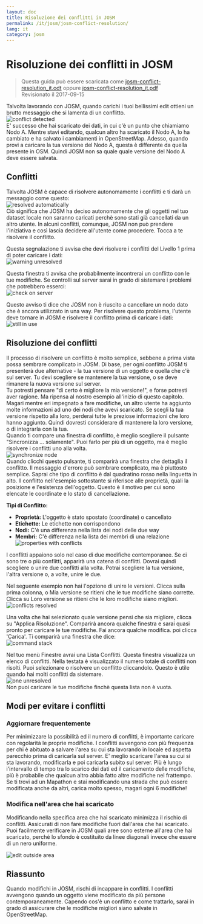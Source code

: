 ```yaml
---
layout: doc
title: Risoluzione dei conflitti in JOSM
permalink: /it/josm/josm-conflict-resolution/
lang: it
category: josm
---
```


Risoluzione dei conflitti in JOSM
====================

> Questa guida può essere scaricata come [josm-conflict-resolution_it.odt](/files/josm-conflict-resolution_it.odt) oppure [josm-conflict-resolution_it.pdf](/files/josm-conflict-resolution_it.pdf)  
> Revisionato il 2017-09-15  

Talvolta lavorando con JOSM, quando carichi i tuoi bellissimi edit ottieni un brutto messaggio che si lamenta di un conflitto.  
![conflict detected][]  
E' successo che hai scaricato dei dati, in cui c'è un punto che chiamiamo Nodo A. Mentre stavi editando, qualcun altro ha scaricato il Nodo A, lo ha cambiato e ha salvato i cambiamenti in OpenStreetMap.  Adesso, quando provi a caricare la tua versione del Nodo A, questa è differente da quella presente in OSM.  Quindi JOSM non sa quale quale versione del Nodo A deve essere salvata.  

Conflitti
----------

Talvolta JOSM è capace di risolvere autonomamente i conflitti e ti darà un messaggio come questo:  
![resolved automatically][]  
Ciò significa che JOSM ha deciso autonomamente che gli oggetti nel tuo dataset locale non saranno caricati perchè sono stati già cancellati da un altro utente. In alcuni conflitti, comunque, JOSM non può prendere l'iniziativa e così lascia decidere all'utente come procedere. Tocca a te risolvere il conflitto.  

Questa segnalazione ti avvisa che devi risolvere i conflitti del Livello 1 prima di poter caricare i dati:  
![warning unresolved][]  

Questa finestra ti avvisa che probabilmente incontrerai un conflitto con le tue modifiche. Se controlli sul server sarai in grado di sistemare i problemi che potrebbero esserci:  
![check on server][]  

Questo avviso ti dice che JOSM non è riuscito a cancellare un nodo dato che è ancora utilizzato in una way. Per risolvere questo problema, l'utente deve tornare in JOSM e risolvere il conflitto prima di caricare i dati:  
![still in use][]  

Risoluzione dei conflitti
--------------------

Il processo di risolvere un conflitto è molto semplice, sebbene a prima vista possa sembrare complicato in JOSM. Di base, per ogni conflitto JOSM ti presenterà due alternative - la tua versione di un oggetto e quella che c'è sul server. Tu devi scegliere se mantenere la tua versione, o se deve rimanere la nuova versione sul server.  
Tu potresti pensare "di certo è migliore la mia versione!", e forse potresti aver ragione. Ma ripensa al nostro esempio all'inizio di questo capitolo. Magari mentre eri impegnato a fare modifiche, un altro utente ha aggiunto molte informazioni ad uno dei nodi che avevi scaricato. Se scegli la tua versione rispetto alla loro, perderai tutte le preziose informazioni che loro hanno aggiunto. Quindi dovresti considerare di mantenere la loro versione, o di integrarla con la tua.  
Quando ti compare una finestra di conflitto, è meglio scegliere il pulsante "Sincronizza ... solamente". Puoi farlo per più di un oggetto, ma è meglio risolvere i conflitti uno alla volta.  
![synchronize node][]  
Quando clicchi questo pulsante, ti comparirà una finestra che dettaglia il conflitto. Il messaggio d'errore può sembrare complicato, ma è piuttosto semplice. Saprai che tipo di conflitto è dal quadratino rosso nella linguetta in alto. Il conflitto nell'esempio sottostante si riferisce alle proprietà, quali la posizione e l'esistenza dell'oggetto. Questo è il motivo per cui sono elencate le coordinate e lo stato di cancellazione.  

**Tipi di Conflitto:**

- **Proprietà:**  L'oggetto è stato spostato (coordinate) o cancellato  
- **Etichette:**  Le etichette non corrispondono  
- **Nodi:**  C'è una differenza nella lista dei nodi delle due way  
- **Membri:**  C'è differenza nella lista dei membri di una relazione  
![properties with conflicts][]  

I conflitti appaiono solo nel caso di due modifiche contemporanee. Se ci sono tre o più conflitti, apparirà una catena di conflitti.  Dovrai quindi scegliere o unire due conflitti alla volta. Potrai scegliere la tua versione, l'altra versione o, a volte, unire le due.  

Nel seguente esempio non hai l'opzione di unire le versioni. Clicca sulla prima colonna, o Mia versione se ritieni che le tue modifiche siano corrette. Clicca su Loro versione se ritieni che le loro modifiche siano migliori.  
![conflicts resolved][]  

Una volta che hai selezionato quale versione pensi che sia migliore, clicca su "Applica Risoluzione". Comparirà ancora qualche finestra e sarai quasi pronto per caricare le tue modifiche. Fai ancora qualche modifica. poi clicca 'Carica'. Ti comparirà una finestra che dice:  
![command stack][]  

Nel tuo menù Finestre avrai una Lista Conflitti. Questa finestra visualizza un elenco di conflitti. Nella testata è visualizzato il numero totale di conflitti non risolti. Puoi selezionare o risolvere un conflitto cliccandolo. Questo è utile quando hai molti conflitti da sistemare.  
![one unresolved][]  
Non puoi caricare le tue modifiche finchè questa lista non è vuota.  

Modi per evitare i conflitti
------------------------

### Aggiornare frequentemente

Per minimizzare la possibilità ed il numero di conflitti, è importante caricare con regolarità le proprie modifiche. I conflitti avvengono con più frequenza per chi è abituato a salvare l'area su cui sta lavorando in locale ed aspetta parecchio prima di caricarla sul server. E' meglio scaricare l'area su cui si sta lavorando, modificarla e poi caricarla subito sul server. Più è lungo i'intervallo di tempo tra lo scarico dei dati ed il caricamento delle modifiche, più è probabile che qualcun altro abbia fatto altre modifiche nel frattempo. Se ti trovi ad un Mapathon e stai modificando una strada che può essere modificata anche da altri, carica molto spesso, magari ogni 6 modifiche!  

### Modifica nell'area che hai scaricato

Modificando nella specifica area che hai scaricato minimizza il rischio di conflitti. Assicurati di non fare modifiche fuori dall'area che hai scaricato. Puoi facilmente verificare in JOSM quali aree sono esterne all'area che hai scaricato, perché lo sfondo è costituito da linee diagonali invece che essere di un nero uniforme.  

![edit outside area][]  

Riassunto
--------
Quando modifichi in JOSM, rischi di incappare in conflitti. I conflitti avvengono quando un oggetto viene modificato da più persone contemporaneamente. Capendo cos'è un conflitto e come trattarlo, sarai in grado di assicurare che le modifiche migliori siano salvate in OpenStreetMap.  


<!-- More stuff, could go into an additional chapter - NON TRADURRE
## Appendice. Conflitti più specifici

### Conflitti fra tag

Se i tag di una versione di un oggetto sono differenti da quelli di
un'altra versione, la finestra dei Conflitti mostra un ![]({{site.baseurl}}/images/intermediate/en_conflict_resolution_image08.png) nella
scheda Tags. Clicca sulla scheda per mostrare una finestra per la risoluzione del conflitto fra
tags.

Sono visibili tre tabelle, da sinistra a destra:

1. Mia versione: mostra i tags della prima versione dell'oggetto parte
    di questo conflitto. Questi sono i tag della versione dell'oggetto memorizzata
    nel data set locale.
2. Versione unita: mostra i tags uniti. Questa tabella è inizialmente
    vuota.  Più conflitti fra tags risolvi più tag verrano
     mostrati in questa tabella.
3. La loro versione: mostra i tag della seconda versione dell'oggetto
    parte di questo conflitto. Questi sono normalmente i tags
    dell'oggetto memorizzato sul server.

Nell'esempio sotto entrambe le versioni hanno un tag "name". I valori nelle
due versioni dell'oggetto sono però differenti e quindi JOSM mostra
la riga con uno sfondo rosso. Il valore della prima versione è
"Secondary School". l'altra versione ha il valore"Elementary
School". Ora devi decidere quali di questi valori vuoi tenere
e quali vuoi scartare.

![]({{site.baseurl}}/images/intermediate/en_conflict_resolution_image07.png)

Cliccca sul valore che vuoi tenere, nell'esempio
quello a sinistra. Se fai doppio clic sul valore o su
![]({{site.baseurl}}/images/intermediate/en_conflict_resolution_image21.png), decidi di tenere il valore e scartare il
valore opposto. La tabella al centro ora mostra il valore da tenere
e il colore di sfondo diventa verde.

![]({{site.baseurl}}/images/intermediate/en_conflict_resolution_image10.png)

Quando il bottone Applica Risoluzione è abilitato puoi rendere attiva la tua scelta.
I valori scelti verranno applicati e la finestra si chiuderà.

![]({{site.baseurl}}/images/intermediate/en_conflict_resolution_image03.png)

## Risolvere le differenze nella lista di nodi di due versioni dello stesso percorso

Se vedi il simbolo ![]({{site.baseurl}}/images/intermediate/en_conflict_resolution_image08.png)nella scheda Nodi devi
risolvere le differenze nella lista dei
[nodi](http://josm.openstreetmap.de/wiki/Help/Concepts/Object)delle due
[ways](http://josm.openstreetmap.de/wiki/Help/Concepts/Object). Ci
sono tre colonne nei rispettivi pannelli (vedi la schermata sotto):

1. la tabella più a sinistra mostra la lista dei nodi della versione locale
    dell'oggetto
2. la tabella a destra mostra la lista dei nodi sul server
    dell'oggetto
3. la tabella al centro mostra la lista dei nodi dei percorsi uniti

Inizialmente la tabella al centro è vuota. Ora devi decidere quali nodi
tenere fra quelli del dataset locale (tabella a sinistra) e quali fra quelli del
dataset del server.

![]({{site.baseurl}}/images/intermediate/en_conflict_resolution_image24.png)

### Procedura standard

La procedura standard per risolvere i conflitti nella lista di nodi di due
[versioni
dello stesso oggetto](http://josm.openstreetmap.de/wiki/Help/Concepts/Object)si articola
in tre passi:

1. Seleziona i nodi da entrambe le versioni dell'oggetto e riordina la lista così ottenuta
    se necessario.
2. Congela la lista risultante dei nodi uniti cliccando sul bottone
    ![]({{site.baseurl}}/images/intermediate/en_conflict_resolution_image16.png). Quando congeli la lista dei nodi uniti
    dici a JOSM che tutti i conflitti nella lista dei nodi sono risolti.
3. Applica la risoluzione

### Un metodo semplice: tieni la lista dei nodi della versione locale dell'oggetto.

Il seguente esempio mostra il metodo di lavoro da seguire quando decidi di tenere tutti i nodi nel medesimo ordine in cui sono nella versione locale dell'oggetto.

- Prima seleziona tutti gli elementi della tabella a sinistra (usando il mouse o 
    premendo Ctrl+A nella tabella)(vedi il prossimo screenshot):

    ![]({{site.baseurl}}/images/intermediate/en_conflict_resolution_image04.png)

- Poi clicca 
    ![]({{site.baseurl}}/images/intermediate/en_conflict_resolution_image19.png)
    per copiare i nodi selezionati nella tabella al centro con i nodi uniti:

    ![]({{site.baseurl}}/images/intermediate/en_conflict_resolution_image01.png)

- Infine premi
    ![]({{site.baseurl}}/images/intermediate/en_conflict_resolution_image16.png)
    per congelare la lista dei nodi uniti risultante:

    ![]({{site.baseurl}}/images/intermediate/en_conflict_resolution_image20.png)

    Il simbolo nella scheda dei nodi ora è cambiato in 
    ![]({{site.baseurl}}/images/intermediate/en_conflict_resolution_image00.png)
    e ora puoi applicare la scelta.

### Supporto per il confronto di liste di nodi

Può essere difficile trovare le differenze nella lista dei nodi di due versioni dello stesso oggetto, in particolare per percorsi con molti nodi.

La finestra dei Conflitti ti supporta nel trovare le differenze. Può confrontare due liste di nodi alla volta ("la mia" lista di nodi, la lista dei nodi unita e la "loro" lista dei nodi) e e può visualizzare le differenze fra loro con specifici colori di sfondo.

Dal seguente combo box puoi selezionare quale coppia di lista di nodi confrontare:

![]({{site.baseurl}}/images/intermediate/en_conflict_resolution_image15.png)

1. La mia con la loro: confronta la tabella di sinistra con quella di destra
    nella finestra Conflitti
2. La mia con quella unita: confronta la tabella a sinistra con quella al centro
    nella finestra Conflitti
3. la loro con quella unita: confronta la tabella al centro con quella a destra.
    nella finestra Conflitti

In funzione della posizione di un nodo nella lista, sono usati differenti colori
per lo sfondo:

1. il nodo è solo in questa lista e non è presente nell'altra
    ![]({{site.baseurl}}/images/intermediate/en_conflict_resolution_image13.png)
2. il nodo è in entrambe le liste, ma in posizioni differenti:
    ![]({{site.baseurl}}/images/intermediate/en_conflict_resolution_image02.png)
3. uno sfondo bianco indica che un nodo è in entrambe le liste nella stessa
    posizione.

    ![]({{site.baseurl}}/images/intermediate/en_conflict_resolution_image17.png)

-->

[conflict detected]: /images/josm/conflict-detected.png
[resolved automatically]: /images/josm/resolved-automatically.png
[warning unresolved]: /images/josm/warning-unresolved.png
[check on server]: /images/josm/check-on-server.png
[still in use]: /images/josm/still-in-use.png
[synchronize node]: /images/josm/synchronize-node.png
[properties with conflicts]: /images/josm/properties-with-conflicts.png
[conflicts resolved]: /images/josm/conflicts-resolved.png
[synchronize node]: /images/josm/synchronize-node.png
[command stack]: /images/josm/command-stack.png
[one unresolved]: /images/josm/one-unresolved.png
[edit outside area]: /images/josm/edit-outside-area.png
